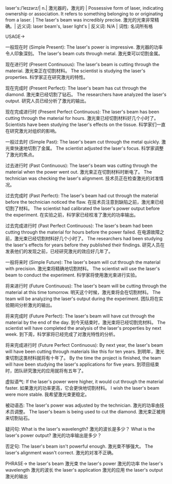 laser's:/ˈleɪzərz/| n.| 激光器的，激光的 |  Possessive form of laser, indicating ownership or association.  It refers to something belonging to or originating from a laser. | The laser's beam was incredibly precise. 激光的光束非常精确。| 近义词: laser beam's, laser light's | 反义词: N/A | 词性: 名词所有格

USAGE->

一般现在时 (Simple Present):
The laser's power is impressive. 激光器的功率令人印象深刻。
The laser's beam cuts through metal. 激光束可以切割金属。

现在进行时 (Present Continuous):
The laser's beam is cutting through the material. 激光束正在切割材料。
The scientist is studying the laser's properties. 科学家正在研究激光的特性。

现在完成时 (Present Perfect):
The laser's beam has cut through the diamond. 激光束已经切割了钻石。
The researchers have analyzed the laser's output. 研究人员已经分析了激光的输出。

现在完成进行时 (Present Perfect Continuous):
The laser's beam has been cutting through the material for hours. 激光束已经切割材料好几个小时了。
Scientists have been studying the laser's effects on the tissue. 科学家们一直在研究激光对组织的影响。

一般过去时 (Simple Past):
The laser's beam cut through the metal quickly. 激光束快速地切割了金属。
The scientist adjusted the laser's focus. 科学家调整了激光的焦点。

过去进行时 (Past Continuous):
The laser's beam was cutting through the material when the power went out.  激光束正在切割材料时断电了。
The technician was checking the laser's alignment. 技术员正在检查激光的对准情况。

过去完成时 (Past Perfect):
The laser's beam had cut through the material before the technician noticed the flaw. 在技术员注意到缺陷之前，激光束已经切割了材料。
The scientist had calibrated the laser's power output before the experiment. 在实验之前，科学家已经校准了激光的功率输出。

过去完成进行时 (Past Perfect Continuous):
The laser's beam had been cutting through the material for hours before the power failed. 在电源故障之前，激光束已经切割材料好几个小时了。
The researchers had been studying the laser's effects for years before they published their findings. 研究人员在发表他们的发现之前，已经研究激光的效应好几年了。

一般将来时 (Simple Future):
The laser's beam will cut through the material with precision. 激光束将精确地切割材料。
The scientist will use the laser's beam to conduct the experiment. 科学家将使用激光束进行实验。

将来进行时 (Future Continuous):
The laser's beam will be cutting through the material at this time tomorrow. 明天这个时候，激光束将会在切割材料。
The team will be analyzing the laser's output during the experiment.  团队将在实验期间分析激光的输出。


将来完成时 (Future Perfect):
The laser's beam will have cut through the material by the end of the day. 到今天结束时，激光束将已经切割完材料。
The scientist will have completed the analysis of the laser's properties by next week. 到下周，科学家将已经完成了对激光特性的分析。

将来完成进行时 (Future Perfect Continuous):
By next year, the laser's beam will have been cutting through materials like this for ten years. 到明年，激光束切割这类材料就将有十年了。
By the time the project is finished, the team will have been studying the laser's applications for five years. 到项目结束时，团队研究激光的应用就将有五年了。

虚拟语气:
If the laser's power were higher, it would cut through the material faster. 如果激光的功率更高，它会更快地切割材料。
I wish the laser's beam were more stable. 我希望激光束更稳定。

被动语态:
The laser's power was adjusted by the technician. 激光的功率由技术员调整。
The laser's beam is being used to cut the diamond. 激光束正被用来切割钻石。

疑问句:
What is the laser's wavelength? 激光的波长是多少？
What is the laser's power output? 激光的功率输出是多少？

否定句:
The laser's beam isn't powerful enough. 激光束不够强大。
The laser's alignment wasn't correct. 激光的对准不正确。


PHRASE->
the laser's beam 激光束
the laser's power 激光的功率
the laser's wavelength 激光的波长
the laser's application 激光的应用
the laser's output 激光的输出
